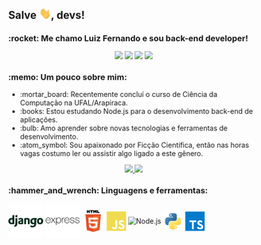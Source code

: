 <h2>Salve <img src="img/hi.gif" width="24px">, devs!</h2>

<h3>:rocket: Me chamo Luiz Fernando e sou back-end developer!</h3>
<div align="center">
  <a href="https://www.linkedin.com/in/luizfernando2" target="_blank"><img src="https://img.shields.io/badge/-LinkedIn-%230077B5?style=for-the-badge&logo=linkedin&logoColor=white" target="_blank"></a>
  <a href="mailto:luiz-fsilva37@hotmail.com"><img src="https://img.shields.io/badge/Microsoft_Outlook-0078D4?style=for-the-badge&logo=microsoft-outlook&logoColor=white" target="_blank"></a>
  <a href="https://lfnd0.github.io/"><img src="https://img.shields.io/badge/website-000000?style=for-the-badge&logo=About.me&logoColor=white" target="_blank"></a>
  <a href="https://instagram.com/lfnd0" target="_blank"><img src="https://img.shields.io/badge/-Instagram-%23E4405F?style=for-the-badge&logo=instagram&logoColor=white" target="_blank"></a> 
</div>

<h3>:memo: Um pouco sobre mim:</h3>
<ul>
  <li>:mortar_board: Recentemente concluí o curso de Ciência da Computação na UFAL/Arapiraca.</li>
  <li>:books: Estou estudando Node.js para o desenvolvimento back-end de aplicações.</li>
  <li>:bulb: Amo aprender sobre novas tecnologias e ferramentas de desenvolvimento.</li>
  <li>:atom_symbol: Sou apaixonado por Ficção Científica, então nas horas vagas costumo ler ou assistir algo ligado a este gênero.</li>
</ul>

<div align="center">
  <a href="https://github.com/lfnd0">
    <img height="166px" src="https://github-readme-stats.vercel.app/api?username=lfnd0&show_icons=true&count_private=true&theme=city_lights"/>
    <img height="166px" src="https://github-readme-stats.vercel.app/api/top-langs/?username=lfnd0&layout=compact&hide=css&langs_count=5&theme=city_lights"/>
  </a>
</div>

<h3>:hammer_and_wrench: Linguagens e ferramentas:</h3>
<div>  
  <img align="center" alt="Django" width="70" src="https://raw.githubusercontent.com/devicons/devicon/master/icons/django/django-plain-wordmark.svg">
  <img align="center" alt="Express.js" width="70" src="https://raw.githubusercontent.com/devicons/devicon/master/icons/express/express-original-wordmark.svg">
  <img align="center" alt="HTML 5" width="45" src="https://raw.githubusercontent.com/devicons/devicon/master/icons/html5/html5-original-wordmark.svg">
  <img align="center" alt="JavaScript" width="40" src="https://raw.githubusercontent.com/devicons/devicon/master/icons/javascript/javascript-plain.svg">
  <img align="center" alt="Node.js" width="70" src="https://cdn.jsdelivr.net/gh/devicons/devicon/icons/nodejs/nodejs-original-wordmark.svg">
  <img align="center" alt="Python" width="40" src="https://raw.githubusercontent.com/devicons/devicon/master/icons/python/python-original.svg">
  <img align="center" alt="TypeScript" width="40" src="https://raw.githubusercontent.com/devicons/devicon/master/icons/typescript/typescript-plain.svg">
</div>
